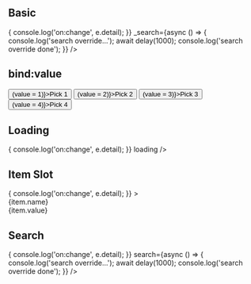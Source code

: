 <script>
  import Button from '../components/Button.svelte';
  import Preview from '../components/Preview.svelte';
  import Stack from '../components/Stack.svelte';
  import SelectField from '../components/SelectField.svelte';
  import Tab from '../components/Tab.svelte';
  import Tabs from '../components/Tabs.svelte';

  import { scrollIntoView } from '../actions/scroll';

  import { delay } from '../utils/promise';

  const items = [
    { name: 'One', value: 1 },
    { name: 'Two', value: 2 },
    { name: 'Three', value: 3 },
    { name: 'Four', value: 4 },
  ];
  let value = 3;
</script>

## Basic

<Preview>
  <SelectField
    {items}
    on:change={(e) => {
      console.log('on:change', e.detail);
    }}
    _search={async () => {
      console.log('search override...');
      await delay(1000);
      console.log('search override done');
    }}
  />
</Preview>

## bind:value

<Preview>
  <SelectField {items} bind:value />
  <Stack horizontal>
    <Button on:click={() => (value = 1)}>Pick 1</Button>
    <Button on:click={() => (value = 2)}>Pick 2</Button>
    <Button on:click={() => (value = 3)}>Pick 3</Button>
    <Button on:click={() => (value = 4)}>Pick 4</Button>
  </Stack>
</Preview>

## Loading

<Preview>
  <SelectField
    {items}
    on:change={(e) => {
      console.log('on:change', e.detail);
    }}
    loading
  />
</Preview>

## Item Slot

<Preview>
  <SelectField
    {items}
    on:change={(e) => {
      console.log('on:change', e.detail);
    }}
  >
    <div slot="item" let:item let:index let:highlightIndex>
      <div
        class="p-2 bg-opacity-5 hover:bg-black/5 cursor-pointer"
        class:bg-black={index === highlightIndex}
        use:scrollIntoView={{
          condition: index === highlightIndex,
          initial: false,
        }}
      >
        <div>{item.name}</div>
        <div class="text-sm text-black/50">{item.value}</div>
      </div>
    </div>
  </SelectField>
</Preview>

## Search

<Preview>
  <SelectField
    {items}
    on:change={(e) => {
      console.log('on:change', e.detail);
    }}
    search={async () => {
      console.log('search override...');
      await delay(1000);
      console.log('search override done');
    }}
  />
</Preview>

<!-- ## Menu actions
<Preview>
<SelectField
  {items}
  on:change={(e) => {
    console.log('on:change', e.detail);
  }}
>
  <div slot="actions" class="p-2">
    <Tabs contained class="w-full" selected="active">
      <div class="tabList w-full border">
        <Tab value="active">Active</Tab>
        <Tab value="inaction">Inactive</Tab>
        <Tab value="all">All</Tab>
      </div>
    </Tabs>
  </div>
</SelectField>
</Preview>

<div class="h-96" /> -->
